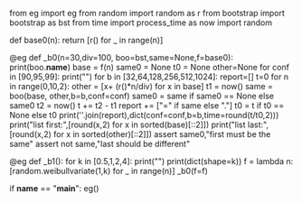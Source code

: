 from eg        import eg
from random    import random as r
from bootstrap import bootstrap as bst
from time      import process_time as now
import random

def base0(n):
  return [r() for _ in range(n)]

@eg
def _b0(n=30,div=100, boo=bst,same=None,f=base0):
  print(boo.__name__)
  base = f(n)
  same0 = None
  t0 = None
  other=None
  for conf in [90,95,99]:
    print("")
    for b in [32,64,128,256,512,1024]:
      report=[]
      t=0
      for n in range(0,10,2):
        other   = [x+ (r()*n/div) for x in base]
        t1      = now()
        same    = boo(base, other,b=b,conf=conf)
        same0   = same if same0 == None else same0
        t2      = now()
        t      += t2 - t1
        report += ["=" if same else "."]
      t0 = t if t0 == None else t0
      print(''.join(report),dict(conf=conf,b=b,time=round(t/t0,2)))
  print("list first:",[round(x,2) for x in sorted(base)[::2]])
  print("list  last:",[round(x,2) for x in sorted(other)[::2]])
  assert same0,"first must be the same"
  assert not same,"last should be different"
        
@eg
def _b1():
  for k in [0.5,1,2,4]:
    print("")
    print(dict(shape=k))
    f = lambda n: [random.weibullvariate(1,k)
                   for _ in range(n)]
    _b0(f=f)
  
  
if __name__ == "__main__": eg()
```


